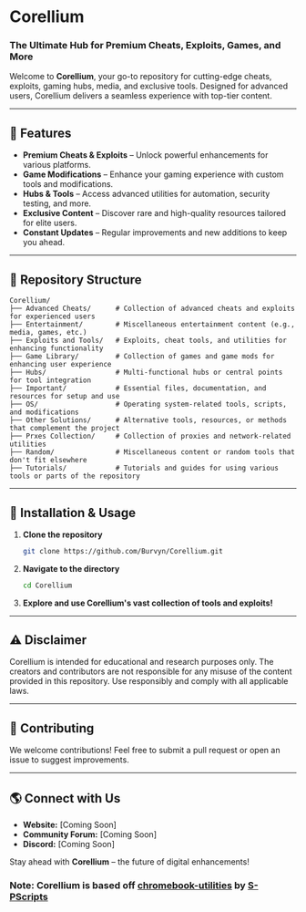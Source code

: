 # Corellium

### The Ultimate Hub for Premium Cheats, Exploits, Games, and More

Welcome to **Corellium**, your go-to repository for cutting-edge cheats, exploits, gaming hubs, media, and exclusive tools. Designed for advanced users, Corellium delivers a seamless experience with top-tier content.

---

## 🚀 Features

- **Premium Cheats & Exploits** – Unlock powerful enhancements for various platforms.
- **Game Modifications** – Enhance your gaming experience with custom tools and modifications.
- **Hubs & Tools** – Access advanced utilities for automation, security testing, and more.
- **Exclusive Content** – Discover rare and high-quality resources tailored for elite users.
- **Constant Updates** – Regular improvements and new additions to keep you ahead.

---

## 📂 Repository Structure

```
Corellium/
├── Advanced Cheats/      # Collection of advanced cheats and exploits for experienced users
├── Entertainment/        # Miscellaneous entertainment content (e.g., media, games, etc.)
├── Exploits and Tools/   # Exploits, cheat tools, and utilities for enhancing functionality
├── Game Library/         # Collection of games and game mods for enhancing user experience
├── Hubs/                 # Multi-functional hubs or central points for tool integration
├── Important/            # Essential files, documentation, and resources for setup and use
├── OS/                   # Operating system-related tools, scripts, and modifications
├── Other Solutions/      # Alternative tools, resources, or methods that complement the project
├── Prxes Collection/     # Collection of proxies and network-related utilities
├── Random/               # Miscellaneous content or random tools that don't fit elsewhere
├── Tutorials/            # Tutorials and guides for using various tools or parts of the repository
```

---

## 🔧 Installation & Usage

1. **Clone the repository**
   ```sh
   git clone https://github.com/Burvyn/Corellium.git
   ```
2. **Navigate to the directory**
   ```sh
   cd Corellium
   ```
3. **Explore and use Corellium's vast collection of tools and exploits!**

---

## ⚠️ Disclaimer

Corellium is intended for educational and research purposes only. The creators and contributors are not responsible for any misuse of the content provided in this repository. Use responsibly and comply with all applicable laws.

---

## 📢 Contributing

We welcome contributions! Feel free to submit a pull request or open an issue to suggest improvements.

---

## 🌎 Connect with Us

- **Website:** [Coming Soon]
- **Community Forum:** [Coming Soon]
- **Discord:** [Coming Soon]

Stay ahead with **Corellium** – the future of digital enhancements!

### Note: Corellium is based off [chromebook-utilities](https://github.com/S-PScripts/chromebook-utilities/) by [S-PScripts](https://github.com/s-pscripts/)

